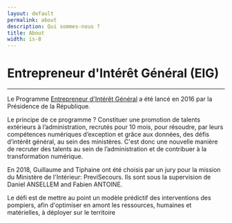 ```yaml
---
layout: default
permalink: about
description: Qui sommes-nous ?
title: About
width: is-8
---
```


# Entrepreneur d'Intérêt Général (EIG)
----

Le Programme [Entrepreneur d'Intérêt Général](https://entrepreneur-interet-general.etalab.gouv.fr/) a été lancé en 2016 par la Présidence de la République.

Le principe de ce programme ? Constituer une promotion de talents extérieurs à l’administration, recrutés pour 10 mois, pour résoudre, par leurs compétences numériques d’exception et grâce aux données, des défis d’intérêt général, au sein des ministères. C'est donc une nouvelle manière de recruter des talents au sein de l’administration et de contribuer à la transformation numérique.

En 2018, Guillaume and Tiphaine ont été choisis par un jury pour la mission du Ministère de l'Intérieur: PreviSecours. Ils sont sous la supervision de Daniel ANSELLEM and Fabien ANTOINE.

Le défi est de mettre au point un modèle prédictif des interventions des pompiers, afin d'optimiser en amont les ressources, humaines et matérielles, à déployer sur le territoire
